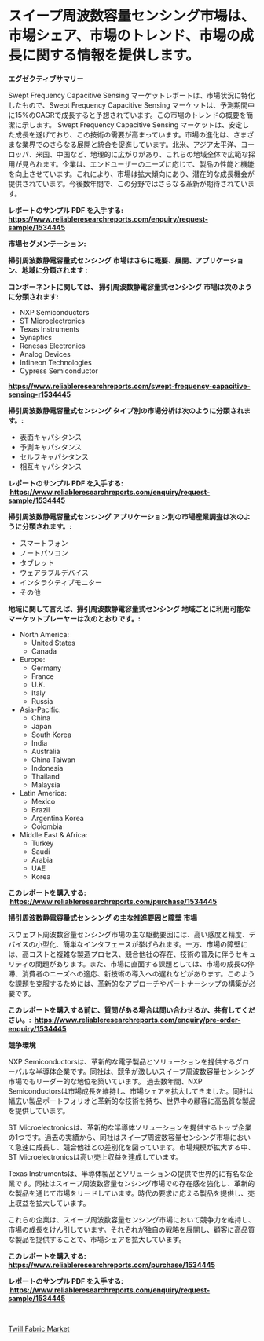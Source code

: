 <p><h1>スイープ周波数容量センシング市場は、市場シェア、市場のトレンド、市場の成長に関する情報を提供します。</h1></p><p><strong>エグゼクティブサマリー</strong></p>
<p><p>Swept Frequency Capacitive Sensing マーケットレポートは、市場状況に特化したもので、Swept Frequency Capacitive Sensing マーケットは、予測期間中に15%のCAGRで成長すると予想されています。この市場のトレンドの概要を簡潔に示します。 Swept Frequency Capacitive Sensing マーケットは、安定した成長を遂げており、この技術の需要が高まっています。市場の進化は、さまざまな業界でのさらなる展開と統合を促進しています。北米、アジア太平洋、ヨーロッパ、米国、中国など、地理的に広がりがあり、これらの地域全体で広範な採用が見られます。企業は、エンドユーザーのニーズに応じて、製品の性能と機能を向上させています。これにより、市場は拡大傾向にあり、潜在的な成長機会が提供されています。今後数年間で、この分野ではさらなる革新が期待されています。</p></p>
<p><strong>レポートのサンプル PDF を入手する: <a href="https://www.reliableresearchreports.com/enquiry/request-sample/1534445">https://www.reliableresearchreports.com/enquiry/request-sample/1534445</a></strong></p>
<p><strong>市場セグメンテーション:</strong></p>
<p><strong> 掃引周波数静電容量式センシング 市場はさらに概要、展開、アプリケーション、地域に分類されます :</strong></p>
<p><strong>コンポーネントに関しては、 掃引周波数静電容量式センシング 市場は次のように分類されます: &nbsp;</strong></p>
<p><ul><li>NXP Semiconductors</li><li>ST Microelectronics</li><li>Texas Instruments</li><li>Synaptics</li><li>Renesas Electronics</li><li>Analog Devices</li><li>Infineon Technologies</li><li>Cypress Semiconductor</li></ul></p>
<p><strong><a href="https://www.reliableresearchreports.com/swept-frequency-capacitive-sensing-r1534445">https://www.reliableresearchreports.com/swept-frequency-capacitive-sensing-r1534445</a></strong></p>
<p><strong> 掃引周波数静電容量式センシング タイプ別の市場分析は次のように分類されます。:</strong></p>
<p><ul><li>表面キャパシタンス</li><li>予測キャパシタンス</li><li>セルフキャパシタンス</li><li>相互キャパシタンス</li></ul></p>
<p><strong>レポートのサンプル PDF を入手する: &nbsp;<a href="https://www.reliableresearchreports.com/enquiry/request-sample/1534445">https://www.reliableresearchreports.com/enquiry/request-sample/1534445</a></strong></p>
<p><strong> 掃引周波数静電容量式センシング アプリケーション別の市場産業調査は次のように分類されます。:</strong></p>
<p><ul><li>スマートフォン</li><li>ノートパソコン</li><li>タブレット</li><li>ウェアラブルデバイス</li><li>インタラクティブモニター</li><li>その他</li></ul></p>
<p><strong>地域に関して言えば、掃引周波数静電容量式センシング 地域ごとに利用可能なマーケットプレーヤーは次のとおりです。:</strong></p>
<p><ul>
    <li>
        North America:
        <ul>
            <li>United States</li>
            <li>Canada</li>
        </ul>
    </li>
    <li>
        Europe:
        <ul>
            <li>Germany</li>
            <li>France</li>
            <li>U.K.</li>
            <li>Italy</li>
            <li>Russia</li>
        </ul>
    </li>
    <li>
        Asia-Pacific:
        <ul>
            <li>China</li>
            <li>Japan</li>
            <li>South Korea</li>
            <li>India</li>
            <li>Australia</li>
            <li>China Taiwan</li>
            <li>Indonesia</li>
            <li>Thailand</li>
            <li>Malaysia</li>
        </ul>
    </li>
    <li>
        Latin America:
        <ul>
            <li>Mexico</li>
            <li>Brazil</li>
            <li>Argentina Korea</li>
            <li>Colombia</li>
        </ul>
    </li>
    <li>
        Middle East & Africa:
        <ul>
            <li>Turkey</li>
            <li>Saudi</li>
            <li>Arabia</li>
            <li>UAE</li>
            <li>Korea</li>
        </ul>
    </li>
    </ul></p>
<p><strong>このレポートを購入する: &nbsp;<a href="https://www.reliableresearchreports.com/purchase/1534445">https://www.reliableresearchreports.com/purchase/1534445</a></strong></p>
<p><strong>掃引周波数静電容量式センシング の主な推進要因と障壁 市場</strong></p>
<p><p>スウェプト周波数容量センシング市場の主な駆動要因には、高い感度と精度、デバイスの小型化、簡単なインタフェースが挙げられます。一方、市場の障壁には、高コストと複雑な製造プロセス、競合他社の存在、技術の普及に伴うセキュリティの問題があります。また、市場に直面する課題としては、市場の成長の停滞、消費者のニーズへの適応、新技術の導入への遅れなどがあります。このような課題を克服するためには、革新的なアプローチやパートナーシップの構築が必要です。</p></p>
<p><strong>このレポートを購入する前に、質問がある場合は問い合わせるか、共有してください。:&nbsp; <a href="https://www.reliableresearchreports.com/enquiry/pre-order-enquiry/1534445">https://www.reliableresearchreports.com/enquiry/pre-order-enquiry/1534445</a></strong></p>
<p><strong>競争環境</strong></p>
<p><p>NXP Semiconductorsは、革新的な電子製品とソリューションを提供するグローバルな半導体企業です。同社は、競争が激しいスイープ周波数容量センシング市場でもリーダー的な地位を築いています。 過去数年間、NXP Semiconductorsは市場成長を維持し、市場シェアを拡大してきました。同社は幅広い製品ポートフォリオと革新的な技術を持ち、世界中の顧客に高品質な製品を提供しています。</p><p>ST Microelectronicsは、革新的な半導体ソリューションを提供するトップ企業の1つです。過去の実績から、同社はスイープ周波数容量センシング市場において急速に成長し、競合他社との差別化を図っています。市場規模が拡大する中、ST Microelectronicsは高い売上収益を達成しています。</p><p>Texas Instrumentsは、半導体製品とソリューションの提供で世界的に有名な企業です。同社はスイープ周波数容量センシング市場での存在感を強化し、革新的な製品を通じて市場をリードしています。時代の要求に応える製品を提供し、売上収益を拡大しています。</p><p>これらの企業は、スイープ周波数容量センシング市場において競争力を維持し、市場の成長をけん引しています。それぞれが独自の戦略を展開し、顧客に高品質な製品を提供することで、市場シェアを拡大しています。</p></p>
<p><strong>このレポートを購入する: &nbsp; <a href="https://www.reliableresearchreports.com/purchase/1534445">https://www.reliableresearchreports.com/purchase/1534445</a></strong></p>
<p><strong>レポートのサンプル PDF を入手する: &nbsp;<a href="https://www.reliableresearchreports.com/enquiry/request-sample/1534445">https://www.reliableresearchreports.com/enquiry/request-sample/1534445</a></strong><strong></strong></p>
<p>&nbsp;</p>
<p><p><a href="https://noble-drawer-34c.notion.site/Global-Twill-Fabric-Market-Size-and-Market-Trends-Insights-and-Projections-from-2024-to-2031-ad29ec14c97c4318a9d8ed8eb3f58f5f">Twill Fabric Market</a></p></p>